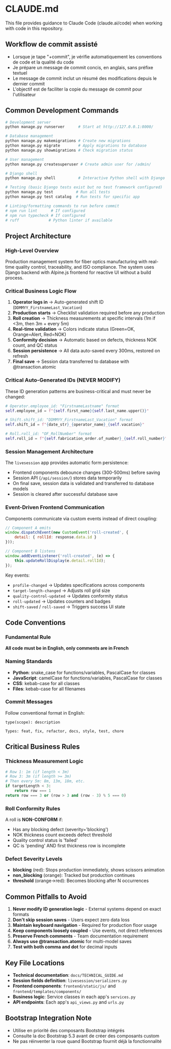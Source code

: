 # CLAUDE.md

This file provides guidance to Claude Code (claude.ai/code) when working with code in this repository.

## Workflow de commit assisté

- Lorsque je tape "+commit", je vérifie automatiquement les conventions de code et la qualité du code
- Je prépare un message de commit concis, en anglais, sans préfixe textuel
- Le message de commit inclut un résumé des modifications depuis le dernier commit
- L'objectif est de faciliter la copie du message de commit pour l'utilisateur

## Common Development Commands

```bash
# Development server
python manage.py runserver      # Start at http://127.0.0.1:8000/

# Database management
python manage.py makemigrations # Create new migrations
python manage.py migrate        # Apply migrations to database
python manage.py showmigrations # Check migration status

# User management
python manage.py createsuperuser # Create admin user for /admin/

# Django shell
python manage.py shell          # Interactive Python shell with Django context

# Testing (basic Django tests exist but no test framework configured)
python manage.py test          # Run all tests
python manage.py test catalog  # Run tests for specific app

# Linting/formatting commands to run before commit
# npm run lint      # If configured
# npm run typecheck # If configured
# ruff             # Python linter if available
```

## Project Architecture

### High-Level Overview
Production management system for fiber optics manufacturing with real-time quality control, traceability, and ISO compliance. The system uses Django backend with Alpine.js frontend for reactive UI without a build process.

### Critical Business Logic Flow
1. **Operator logs in** → Auto-generated shift ID (`DDMMYY_FirstnameLast_Vacation`)
2. **Production starts** → Checklist validation required before any production
3. **Roll creation** → Thickness measurements at specific intervals (1m if <3m, then 3m + every 5m)
4. **Real-time validation** → Colors indicate status (Green=OK, Orange=Alert, Red=NOK)
5. **Conformity decision** → Automatic based on defects, thickness NOK count, and QC status
6. **Session persistence** → All data auto-saved every 300ms, restored on refresh
7. **Final save** → Session data transferred to database with @transaction.atomic

### Critical Auto-Generated IDs (NEVER MODIFY)

These ID generation patterns are business-critical and must never be changed:

```python
# Operator.employee_id: "FirstnameLastname" format
self.employee_id = f"{self.first_name}{self.last_name.upper()}"

# Shift.shift_id: "DDMMYY_FirstnameLast_Vacation" format  
self.shift_id = f"{date_str}_{operator_name}_{self.vacation}"

# Roll.roll_id: "OF_RollNumber" format
self.roll_id = f"{self.fabrication_order.of_number}_{self.roll_number}"
```

### Session Management Architecture
The `livesession` app provides automatic form persistence:
- Frontend components debounce changes (300-500ms) before saving
- Session API (`/api/session/`) stores data temporarily
- On final save, session data is validated and transferred to database models
- Session is cleared after successful database save

### Event-Driven Frontend Communication
Components communicate via custom events instead of direct coupling:
```javascript
// Component A emits
window.dispatchEvent(new CustomEvent('roll-created', { 
    detail: { rollId: response.data.id }
}));

// Component B listens
window.addEventListener('roll-created', (e) => {
    this.updateRollDisplay(e.detail.rollId);
});
```

Key events:
- `profile-changed` → Updates specifications across components
- `target-length-changed` → Adjusts roll grid size
- `quality-control-updated` → Updates conformity status
- `roll-updated` → Updates counters and badges
- `shift-saved` / `roll-saved` → Triggers success UI state

## Code Conventions

### Fundamental Rule
**All code must be in English, only comments are in French**

### Naming Standards
- **Python**: snake_case for functions/variables, PascalCase for classes
- **JavaScript**: camelCase for functions/variables, PascalCase for classes
- **CSS**: kebab-case for all classes
- **Files**: kebab-case for all filenames

### Commit Messages
Follow conventional format in English:
```
type(scope): description

Types: feat, fix, refactor, docs, style, test, chore
```

## Critical Business Rules

### Thickness Measurement Logic
```python
# Row 1: 1m (if length < 3m)
# Row 3: 3m (if length >= 3m)
# Then every 5m: 8m, 13m, 18m, etc.
if targetLength < 3:
    return row === 1
return row === 3 or (row > 3 and (row - 3) % 5 === 0)
```

### Roll Conformity Rules
A roll is **NON-CONFORM** if:
- Has any blocking defect (severity='blocking')
- NOK thickness count exceeds defect threshold
- Quality control status is 'failed'
- QC is 'pending' AND first thickness row is incomplete

### Defect Severity Levels
- **blocking** (red): Stops production immediately, shows scissors animation
- **non_blocking** (orange): Tracked but production continues
- **threshold** (orange→red): Becomes blocking after N occurrences

## Common Pitfalls to Avoid

1. **Never modify ID generation logic** - External systems depend on exact formats
2. **Don't skip session saves** - Users expect zero data loss
3. **Maintain keyboard navigation** - Required for production floor usage
4. **Keep components loosely coupled** - Use events, not direct references
5. **Preserve French comments** - Team documentation requirement
6. **Always use @transaction.atomic** for multi-model saves
7. **Test with both comma and dot** for decimal inputs

## Key File Locations

- **Technical documentation**: `docs/TECHNICAL_GUIDE.md`
- **Session fields definition**: `livesession/serializers.py`
- **Frontend components**: `frontend/static/js/` and `frontend/templates/components/`
- **Business logic**: Service classes in each app's `services.py`
- **API endpoints**: Each app's `api_views.py` and `urls.py`

## Bootstrap Integration Note

- Utilise en priorité des composants Bootstrap intégrés
- Consulte la doc Bootstrap 5.3 avant de créer des composants custom
- Ne pas réinventer la roue quand Bootstrap fournit déjà la fonctionnalité